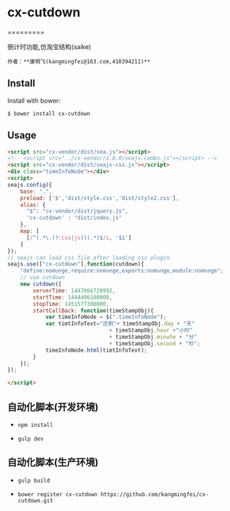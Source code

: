 # cx-cutdown
=========

倒计时功能,仿淘宝结构(saike)

```
作者：**康明飞(kangmingfei@163.com,410394211)** 
```

Install
-------

Install with bower:

	$ bower install cx-cutdown

Usage
-------

```html
<script src="cx-vendor/dist/sea.js"></script>
<!-- <script src="../cx-vendor/1.0.0/seajs-combo.js"></script> -->
<script src="cx-vendor/dist/seajs-css.js"></script>
<div class="timeInfoNode"></div>
<script>
seajs.config({
	base: ".",
	preload: ['$','dist/style.css','dist/style2.css'],
	alias: {
	  "$": "cx-vendor/dist/jquery.js",
	  'cx-cutdown' : "dist/index.js"
	},
	map: [
	  [/^(.*\.(?:css|js))(.*)$/i, '$1']
	]
});
// seajs can load css file after loading css plugin.
seajs.use(["cx-cutdown"],function(cutdown){
	"define:nomunge,require:nomunge,exports:nomunge,module:nomunge";
	// use cutdown
	new cutdown({
		serverTime: 1447066728992,
		startTime: 1444406100000,
		stopTime: 1451577300000,
		startCallBack: function(timeStampObj){ 	
			var timeInfoNode = $(".timeInfoNode");
	    	var timtInfoText="还剩"+ timeStampObj.day + "天"
	    						+ timeStampObj.hour +"小时"
	    						+ timeStampObj.minute + "分"
	    						+ timeStampObj.second + "秒";
	    	timeInfoNode.html(timtInfoText);
	    }
	});
});

</script>
```

## 自动化脚本(开发环境) ##

- ```npm install```

- ```gulp dev```

## 自动化脚本(生产环境) ##

- ```gulp build```

- ```bower register cx-cutdown https://github.com/kangmingfei/cx-cutdown.git```


